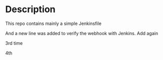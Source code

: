 # Description

This repo contains mainly a simple Jenkinsfile

And a new line was added to verify the webhook with Jenkins.
Add again

3rd time

4th   
